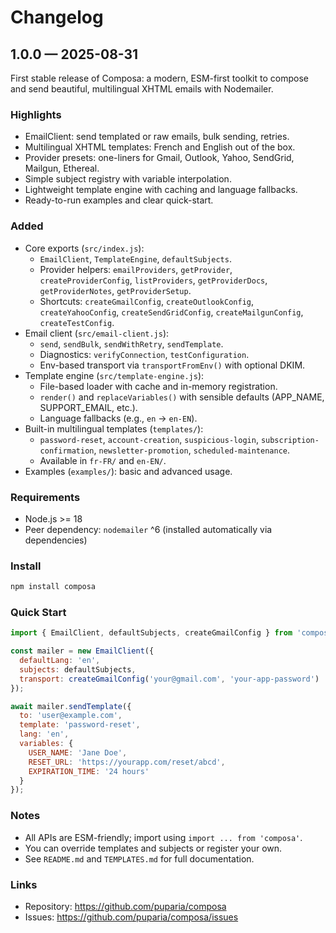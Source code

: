 # Changelog

## 1.0.0 — 2025-08-31

First stable release of Composa: a modern, ESM-first toolkit to compose and send beautiful, multilingual XHTML emails with Nodemailer.

### Highlights
- EmailClient: send templated or raw emails, bulk sending, retries.
- Multilingual XHTML templates: French and English out of the box.
- Provider presets: one-liners for Gmail, Outlook, Yahoo, SendGrid, Mailgun, Ethereal.
- Simple subject registry with variable interpolation.
- Lightweight template engine with caching and language fallbacks.
- Ready-to-run examples and clear quick-start.

### Added
- Core exports (`src/index.js`):
  - `EmailClient`, `TemplateEngine`, `defaultSubjects`.
  - Provider helpers: `emailProviders`, `getProvider`, `createProviderConfig`, `listProviders`, `getProviderDocs`, `getProviderNotes`, `getProviderSetup`.
  - Shortcuts: `createGmailConfig`, `createOutlookConfig`, `createYahooConfig`, `createSendGridConfig`, `createMailgunConfig`, `createTestConfig`.
- Email client (`src/email-client.js`):
  - `send`, `sendBulk`, `sendWithRetry`, `sendTemplate`.
  - Diagnostics: `verifyConnection`, `testConfiguration`.
  - Env-based transport via `transportFromEnv()` with optional DKIM.
- Template engine (`src/template-engine.js`):
  - File-based loader with cache and in-memory registration.
  - `render()` and `replaceVariables()` with sensible defaults (APP_NAME, SUPPORT_EMAIL, etc.).
  - Language fallbacks (e.g., `en` → `en-EN`).
- Built-in multilingual templates (`templates/`):
  - `password-reset`, `account-creation`, `suspicious-login`, `subscription-confirmation`, `newsletter-promotion`, `scheduled-maintenance`.
  - Available in `fr-FR/` and `en-EN/`.
- Examples (`examples/`): basic and advanced usage.

### Requirements
- Node.js >= 18
- Peer dependency: `nodemailer` ^6 (installed automatically via dependencies)

### Install
```bash
npm install composa
```

### Quick Start
```js
import { EmailClient, defaultSubjects, createGmailConfig } from 'composa';

const mailer = new EmailClient({
  defaultLang: 'en',
  subjects: defaultSubjects,
  transport: createGmailConfig('your@gmail.com', 'your-app-password')
});

await mailer.sendTemplate({
  to: 'user@example.com',
  template: 'password-reset',
  lang: 'en',
  variables: {
    USER_NAME: 'Jane Doe',
    RESET_URL: 'https://yourapp.com/reset/abcd',
    EXPIRATION_TIME: '24 hours'
  }
});
```

### Notes
- All APIs are ESM-friendly; import using `import ... from 'composa'`.
- You can override templates and subjects or register your own.
- See `README.md` and `TEMPLATES.md` for full documentation.

### Links
- Repository: https://github.com/puparia/composa
- Issues: https://github.com/puparia/composa/issues
